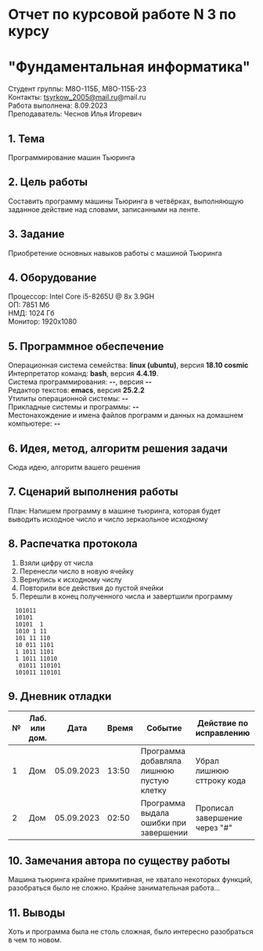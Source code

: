 # Отчет по курсовой работе N 3 по курсу
# "Фундаментальная информатика"

Студент группы: M8О-115Б, М8О-115Б-23\
Контакты: tsyrkow_2005@mail.ru@mail.ru \
Работа выполнена: 8.09.2023\
Преподаватель: Чеснов Илья Игоревич

## 1. Тема

Программирование машин Тьюринга

## 2. Цель работы

Составить программу машины Тьюринга в четвёрках, выполняющую заданное действие над словами, записанными на ленте.

## 3. Задание

Приобретение основных навыков работы с машиной Тьюринга

## 4. Оборудование

Процессор: Intel Core i5-8265U @ 8x 3.9GH\
ОП: 7851 Мб\
НМД: 1024 Гб\
Монитор: 1920x1080

## 5. Программное обеспечение

Операционная система семейства: **linux (ubuntu)**, версия **18.10 cosmic**\
Интерпретатор команд: **bash**, версия **4.4.19**.\
Система программирования: **--**, версия **--**\
Редактор текстов: **emacs**, версия **25.2.2**\
Утилиты операционной системы: **--**\
Прикладные системы и программы: **--**\
Местонахождение и имена файлов программ и данных на домашнем компьютере: **--**

## 6. Идея, метод, алгоритм решения задачи

Сюда идею, алгоритм вашего решения

## 7. Сценарий выполнения работы

План:
Напишем программу в машине тьюринга, которая будет выводить исходное число и число зеркаольное исходному

## 8. Распечатка протокола

1) Взяли цифру от числа
2) Перенесли число в новую ячейку
3) Вернулись к исходному числу
4) Повторили все действия до пустой ячейки
5) Перешли в конец полученного числа и завертшили программу

```
  101011
  10101  
  10101  1
  1010 1 11
  101 11 110
  10 011 1101
  1 1011 1101
  1 1011 11010
   01011 110101
  101011 110101 

```

## 9. Дневник отладки

| № | Лаб. или дом. | Дата       | Время     | Событие                                                | Действие по исправлению   | Примечание     |
|---|---------------|------------|-----------|--------------------------------------------------------|---------------------------|----------------|
|1  | Дом           | 05.09.2023 | 13:50     | Программа добавляла лишнюю пустую клетку               | Убрал лишнюю сттроку кода | Надо быть вниметельнее  |
|2  | Дом           | 05.09.2023 | 02:50     | Программа выдала ошибки при завершении | Прописал завершение через "#"   |                |

## 10. Замечания автора по существу работы
Машина тьюринга крайне примитивная, не хватало некоторых функций, разобраться было не сложно.
Крайне занимательная работа...

## 11. Выводы
Хоть и программа была не столь сложная, было интересно разобраться в чем то новом.

